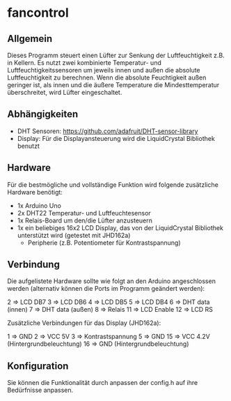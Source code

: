 # fancontrol
## Allgemein
Dieses Programm steuert einen Lüfter zur Senkung der Luftfeuchtigkeit
z.B. in Kellern.
Es nutzt zwei kombinierte Temperatur- und Luftfeuchtigkeitssensoren um jeweils
innen und außen die absolute Luftfeuchtigkeit zu berechnen.
Wenn die absolute Feuchtigkeit außen geringer ist, als innen und
die äußere Temperature die Mindesttemperatur überschreitet,
wird Lüfter eingeschaltet.

## Abhängigkeiten
* DHT Sensoren: https://github.com/adafruit/DHT-sensor-library
* Display: Für die Displayansteuerung wird die LiquidCrystal Bibliothek benutzt

## Hardware
Für die bestmögliche und vollständige Funktion wird folgende
zusätzliche Hardware benötigt:
* 1x Arduino Uno
* 2x DHT22 Temperatur- und Luftfeuchtesensor
* 1x Relais-Board um den/die Lüfter anzusteuern
* 1x ein beliebiges 16x2 LCD Display, das von der LiquidCrystal Bibliothek
unterstützt wird (getestet mit JHD162a)
    * Peripherie (z.B. Potentiometer für Kontrastspannung)

## Verbindung
Die aufgelistete Hardware sollte wie folgt an den Arduino angeschlossen werden
(alternativ können die Ports im Programm geändert werden):

2  => LCD DB7
3  => LCD DB6
4  => LCD DB5
5  => LCD DB4
6  => DHT data (innen)
7  => DHT data (außen)
8  => Relais
11 => LCD Enable
12 => LCD RS

Zusätzliche Verbindungen für das Display (JHD162a):

1  => GND
2  => VCC 5V
3  => Kontrastspannung
5  => GND
15 => VCC 4.2V (Hintergrundbeleuchtung)
16 => GND (Hintergrundbeleuchtung)

## Konfiguration
Sie können die Funktionalität durch anpassen der config.h auf ihre Bedürfnisse
anpassen.
